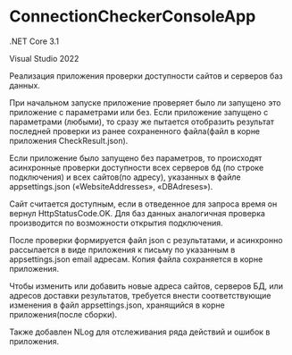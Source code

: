 # ConnectionCheckerConsoleApp

.NET Core 3.1

Visual Studio 2022

Реализация приложения проверки доступности сайтов и серверов баз данных.

При начальном запуске приложение проверяет было ли запущено это приложение  с параметрами или без. Если приложение запущено с параметрами (любыми), то сразу же пытается отобразить  результат последней проверки из ранее сохраненного файла(файл в корне приложения CheckResult.json). 

Если приложение было запущено без параметров, то происходят асинхронные проверки доступности всех серверов бд (по строке подключения) и всех сайтов(по адресу), указанных в файле appsettings.json («WebsiteAddresses», «DBAdreses»).

Сайт считается доступным, если в отведенное для запроса время он вернул HttpStatusCode.OK.
Для баз данных аналогичная проверка производится по возможности открытия подключения.

После проверки формируется файл json с результатами, и асинхронно рассылается в виде приложения к письму по указанным в appsettings.json email адресам. Копия файла сохраняется в корне приложения. 

Чтобы изменить или добавить новые адреса сайтов, серверов БД, или адресов доставки результатов, требуется внести соответствующие  изменения в файл appsettings.json, хранящийся в корне приложения(после сборки).

Также добавлен  NLog  для отслеживания ряда действий и ошибок в приложения.
